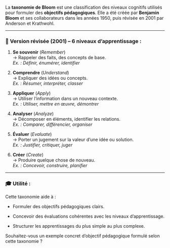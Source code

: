 
La **taxonomie de Bloom** est une classification des niveaux cognitifs utilisés pour formuler des **objectifs pédagogiques**. Elle a été créée par **Benjamin Bloom** et ses collaborateurs dans les années 1950, puis révisée en 2001 par Anderson et Krathwohl.

---

### 🌟 **Version révisée (2001)** – 6 niveaux d’apprentissage :

1. **Se souvenir** (_Remember_)  
    → Rappeler des faits, des concepts de base.  
    _Ex. : Définir, énumérer, identifier_
    
2. **Comprendre** (_Understand_)  
    → Expliquer des idées ou concepts.  
    _Ex. : Résumer, interpréter, classer_
    
3. **Appliquer** (_Apply_)  
    → Utiliser l’information dans un nouveau contexte.  
    _Ex. : Utiliser, mettre en œuvre, démontrer_
    
4. **Analyser** (_Analyze_)  
    → Décomposer en éléments, identifier les relations.  
    _Ex. : Comparer, différencier, organiser_
    
5. **Évaluer** (_Evaluate_)  
    → Porter un jugement sur la valeur d’une idée ou solution.  
    _Ex. : Justifier, critiquer, juger_
    
6. **Créer** (_Create_)  
    → Produire quelque chose de nouveau.  
    _Ex. : Concevoir, construire, planifier_
    

---

### 🎓 Utilité :

Cette taxonomie aide à :

- Formuler des objectifs pédagogiques clairs.
    
- Concevoir des évaluations cohérentes avec les niveaux d’apprentissage.
    
- Structurer les apprentissages du plus simple au plus complexe.
    

Souhaitez-vous un exemple concret d’objectif pédagogique formulé selon cette taxonomie ?